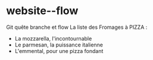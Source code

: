 # website--flow
Git quête branche et flow
La liste des Fromages à PIZZA :
- La mozzarella, l'incontournable
- Le parmesan, la puissance italienne
- L'emmental, pour une pizza fondant